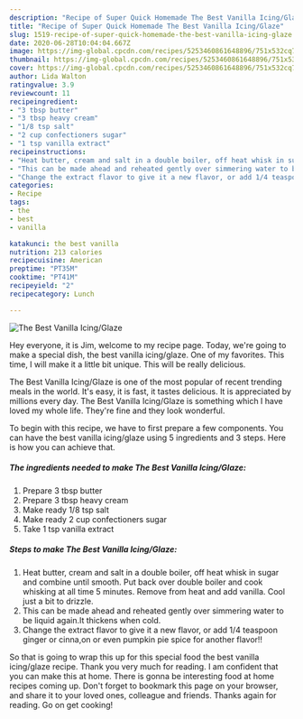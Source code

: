 ```yaml
---
description: "Recipe of Super Quick Homemade The Best Vanilla Icing/Glaze"
title: "Recipe of Super Quick Homemade The Best Vanilla Icing/Glaze"
slug: 1519-recipe-of-super-quick-homemade-the-best-vanilla-icing-glaze
date: 2020-06-28T10:04:04.667Z
image: https://img-global.cpcdn.com/recipes/5253460861648896/751x532cq70/the-best-vanilla-icingglaze-recipe-main-photo.jpg
thumbnail: https://img-global.cpcdn.com/recipes/5253460861648896/751x532cq70/the-best-vanilla-icingglaze-recipe-main-photo.jpg
cover: https://img-global.cpcdn.com/recipes/5253460861648896/751x532cq70/the-best-vanilla-icingglaze-recipe-main-photo.jpg
author: Lida Walton
ratingvalue: 3.9
reviewcount: 11
recipeingredient:
- "3 tbsp butter"
- "3 tbsp heavy cream"
- "1/8 tsp salt"
- "2 cup confectioners sugar"
- "1 tsp vanilla extract"
recipeinstructions:
- "Heat butter, cream and salt in a double boiler, off heat whisk in sugar and combine until smooth. Put back over double boiler and cook whisking at all time 5 minutes. Remove from heat and add vanilla. Cool just a bit to drizzle."
- "This can be made ahead and reheated gently over simmering water to be liquid again.It thickens when cold."
- "Change the extract flavor to give it a new flavor, or add 1/4 teaspoon ginger or cinna,on or even pumpkin pie spice for another flavor!!"
categories:
- Recipe
tags:
- the
- best
- vanilla

katakunci: the best vanilla 
nutrition: 213 calories
recipecuisine: American
preptime: "PT35M"
cooktime: "PT41M"
recipeyield: "2"
recipecategory: Lunch

---
```



![The Best Vanilla Icing/Glaze](https://img-global.cpcdn.com/recipes/5253460861648896/751x532cq70/the-best-vanilla-icingglaze-recipe-main-photo.jpg)

Hey everyone, it is Jim, welcome to my recipe page. Today, we're going to make a special dish, the best vanilla icing/glaze. One of my favorites. This time, I will make it a little bit unique. This will be really delicious.



The Best Vanilla Icing/Glaze is one of the most popular of recent trending meals in the world. It's easy, it is fast, it tastes delicious. It is appreciated by millions every day. The Best Vanilla Icing/Glaze is something which I have loved my whole life. They're fine and they look wonderful.


To begin with this recipe, we have to first prepare a few components. You can have the best vanilla icing/glaze using 5 ingredients and 3 steps. Here is how you can achieve that.

<!--inarticleads1-->

##### The ingredients needed to make The Best Vanilla Icing/Glaze:

1. Prepare 3 tbsp butter
1. Prepare 3 tbsp heavy cream
1. Make ready 1/8 tsp salt
1. Make ready 2 cup confectioners sugar
1. Take 1 tsp vanilla extract




<!--inarticleads2-->

##### Steps to make The Best Vanilla Icing/Glaze:

1. Heat butter, cream and salt in a double boiler, off heat whisk in sugar and combine until smooth. Put back over double boiler and cook whisking at all time 5 minutes. Remove from heat and add vanilla. Cool just a bit to drizzle.
1. This can be made ahead and reheated gently over simmering water to be liquid again.It thickens when cold.
1. Change the extract flavor to give it a new flavor, or add 1/4 teaspoon ginger or cinna,on or even pumpkin pie spice for another flavor!!




So that is going to wrap this up for this special food the best vanilla icing/glaze recipe. Thank you very much for reading. I am confident that you can make this at home. There is gonna be interesting food at home recipes coming up. Don't forget to bookmark this page on your browser, and share it to your loved ones, colleague and friends. Thanks again for reading. Go on get cooking!
